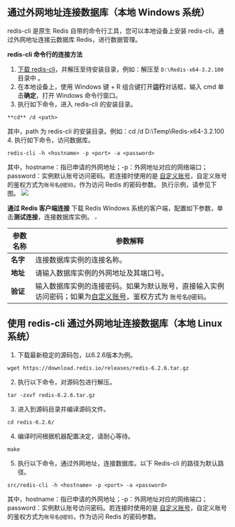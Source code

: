 ## 通过外网地址连接数据库（本地 Windows 系统）
redis-cli 是原生 Redis 自带的命令行工具，您可以本地设备上安装 redis-cli，通过外网地址连接云数据库 Redis，进行数据管理。 

**redis-cli 命令行的连接方法**

1. [下载 redis-cli](https://github.com/microsoftarchive/redis/releases)，并解压至待安装目录，例如：解压至 `D:\Redis-x64-3.2.100` 目录中 。
2. 在本地设备上，使用 Windows 键 + R 组合键打开**运行**对话框，输入 cmd 单击**确定**，打开 Windows 命令行窗口。
3. 执行如下命令，进入 redis-cli 的安装目录。
```
**cd** /d <path> 
```
其中，path 为 redis-cli 的安装目录。例如：cd /d D:\Temp\Redis-x64-3.2.100
4. 执行如下命令，访问数据库。
```
redis-cli -h <hostname> -p <port> -a <password>
```
其中，hostname：指已申请的外网地址；-p：外网地址对应的网络端口；password：实例默认账号访问密码。若连接时使用的是 [自定义账号](https://cloud.tencent.com/document/product/239/36710)，自定义账号的鉴权方式为`账号名@密码`，作为访问 Redis 的密码参数。
执行示例，请参见下图。
![](https://qcloudimg.tencent-cloud.cn/raw/fff9e2358332579cd84411647e13b6c2.png)


**通过 Redis 客户端连接**
下载 Redis Windows 系统的客户端，配置如下参数，单击**测试连接**，连接数据库实例。
<img src="https://qcloudimg.tencent-cloud.cn/raw/e55154907d4c8df98798cb0a0b9b56d1.png" style="zoom: 30%;" />

| 参数名称 | 参数解释                                                     |
| -------- | ------------------------------------------------------------ |
| **名字** | 连接数据库实例的连接名称。                                   |
| **地址** | 请输入数据库实例的外网地址及其端口号。                       |
| **验证** | 输入数据库实例的连接密码。如果为默认账号，直接输入实例访问密码；如果为[自定义账号](https://cloud.tencent.com/document/product/239/36710)，鉴权方式为 `账号名@密码`。 |

## 使用 redis-cli 通过外网地址连接数据库（本地 Linux 系统）
1. 下载最新稳定的源码包，以6.2.6版本为例。
```
wget https://download.redis.io/releases/redis-6.2.6.tar.gz
```
2. 执行以下命令，对源码包进行解压。
```
tar -zxvf redis-6.2.6.tar.gz
```
3. 进入到源码目录并编译源码文件。
```
cd redis-6.2.6/
```
4. 编译时间根据机器配置决定，请耐心等待。
```
make
```
5. 执行以下命令，通过外网地址，连接数据库。以下 Redis-cli 的路径为默认路径。
```
src/redis-cli -h <hostname> -p <port> -a <password>
```
其中，hostname：指已申请的外网地址；-p：外网地址对应的网络端口；password：实例默认账号访问密码。若连接时使用的是 [自定义账号](https://cloud.tencent.com/document/product/239/36710)，自定义账号的鉴权方式为`账号名@密码`，作为访问 Redis 的密码参数。

   
